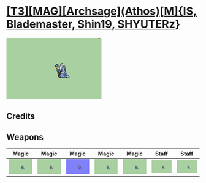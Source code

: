# [\[T3\]\[MAG\]\[Archsage\]\(Athos\)\[M\]{IS, Blademaster, Shin19, SHYUTERz}](../%5BT3%5D%5BMAG%5D%5BArchsage%5D(Athos)%5BM%5D%7BIS,%20Blademaster,%20Shin19,%20SHYUTERz%7D)

<img src="./6.%20Magic/Magic_000.png" alt="[T3][MAG][Archsage](Athos)[M]{IS, Blademaster, Shin19, SHYUTERz} standing" />

## Credits



## Weapons


|Magic |Magic |Magic |Magic |Magic |Staff |Staff |
|  :---: | :---: | :---: | :---: | :---: | :---: | :---: |
| <img alt="Magic animation" src="./6.%20Magic/Magic.gif" /> | <img alt="Magic animation" src="./6.%20Magic%20(Alt%20Particles)%20%7BSHYUTERz%7D/Magic.gif" /> | <img alt="Magic animation" src="./6.%20Magic%20(FE8)%20%7BBlademaster%7D/Magic.gif" /> | <img alt="Magic animation" src="./6.%20Magic%20(FEx)%20%7BSHYUTERz%7D/Magic.gif" /> | <img alt="Magic animation" src="./6.%20Magic%20(Fixed)%20%7BShin19%7D/Magic.gif" /> | <img alt="Staff animation" src="./7.%20Staff/Staff.gif" /> | <img alt="Staff animation" src="./7.%20Staff%20(Fixed)%20%7BShin19%7D/Staff.gif" /> |
